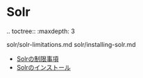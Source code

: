Solr
====

.. toctree:: :maxdepth: 3

   solr/solr-limitations.md solr/installing-solr.md

-  [Solrの制限事項](/using-search/installing-and-upgrading-a-search-engine/solr/solr-limitations.md)
-  [Solrのインストール](/using-search/installing-and-upgrading-a-search-engine/solr/installing-solr.md)